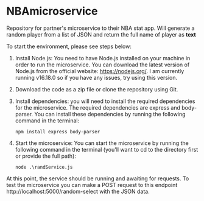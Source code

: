 # NBAmicroservice
Repository for partner's microservice to their NBA stat app. Will generate a random player from a list of JSON and return the full name of player as **text**

To start the environment, please see steps below:

1. Install Node.js: You need to have Node.js installed on your machine in order to run the microservice. You can download the latest version of Node.js from the official website: https://nodejs.org/. I am currently running v16.18.0 so if you have any issues, try using this version.

2. Download the code as a zip file or clone the repository using Git.

3. Install dependencies: you will need to install the required dependencies for the microservice. The required dependencies are express and body-parser. You can install these dependencies by running the following command in the terminal:

    ```terminal
    npm install express body-parser
    ```

4. Start the microservice: You can start the microservice by running the following command in the terminal (you'll want to cd to the directory first or provide the full path):

    ```
    node .\randService.js
    ```

At this point, the service should be running and awaiting for requests. To test the microservice you can make a POST request to this endpoint http://localhost:5000/random-select with the JSON data.
